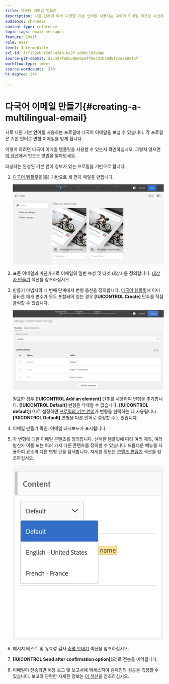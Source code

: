 ```yaml
---
title: 다국어 이메일 만들기
description: 다음 단계에 따라 다양한 기본 언어를 사용하는 다국어 이메일 타겟팅 수신자를 만듭니다.
audience: channels
content-type: reference
topic-tags: email-messages
feature: Email
role: User
level: Intermediate
exl-id: fcf192cb-f2d5-4340-bc2f-add0c195ad4e
source-git-commit: d234d7fab039b602eff06c03ba0d8f7ce2a0cf3f
workflow-type: tm+mt
source-wordcount: '278'
ht-degree: 24%

---
```


# 다국어 이메일 만들기{#creating-a-multilingual-email}

서로 다른 기본 언어를 사용하는 프로필에 다국어 이메일을 보낼 수 있습니다. 각 프로필은 기본 언어로 변형 이메일을 받게 됩니다.

이렇게 하려면 다국어 이메일 템플릿을 사용할 수 있는지 확인하십시오. 그렇지 않으면 [이 섹션](../../channels/using/multilingual-messages-template.md)에서 만드는 방법을 알아보세요.

대상자는 완성된 기본 언어 정보가 있는 프로필을 기반으로 합니다.

1. [다국어 템플릿](../../channels/using/multilingual-messages-template.md)을(를) 기반으로 새 전자 메일을 만듭니다.

   ![](assets/multi_create1.png)

1. 표준 이메일과 마찬가지로 이메일의 일반 속성 및 타겟 대상자를 정의합니다. [대상자 만들기](../../audiences/using/creating-audiences.md) 섹션을 참조하십시오.

1. 만들기 마법사의 네 번째 단계에서 변형 옵션을 정의합니다. [다국어 템플릿](../../channels/using/multilingual-messages-template.md)에 이미 올바른 매개 변수가 모두 포함되어 있는 경우 **[!UICONTROL Create]** 단추를 직접 클릭할 수 있습니다.

   ![](assets/multi_create4.png)

   필요한 경우 **[!UICONTROL Add an element]** 단추를 사용하여 변형을 추가합니다. **[!UICONTROL Default]** 변형은 삭제할 수 없습니다. **[!UICONTROL default]**(으)로 설정하면 [프로필의 기본 언어](../../audiences/using/creating-profiles.md)가 변형을 선택하는 데 사용됩니다. **[!UICONTROL Default]** 변형을 다른 언어로 설정할 수도 있습니다.

1. 이메일 만들기 확인: 이메일 대시보드가 표시됩니다.
1. 각 변형에 대한 이메일 콘텐츠를 정의합니다. 선택한 템플릿에 따라 여러 제목, 여러 발신자 이름 또는 여러 가지 다른 콘텐츠를 정의할 수 있습니다. 드롭다운 메뉴를 사용하여 요소의 다른 변형 간을 탐색합니다. 자세한 정보는 [콘텐츠 편집기](../../designing/using/designing-content-in-adobe-campaign.md) 섹션을 참조하십시오.

   ![](assets/multi_selectcontent.png)

1. 메시지 테스트 및 유효성 검사 [증명 보내기](../../sending/using/sending-proofs.md) 섹션을 참조하십시오.
1. **[!UICONTROL Send after confirmation option]**(으)로 전송을 예약합니다.
1. 이메일이 전송되면 해당 로그 및 보고서에 액세스하여 캠페인의 성공을 측정할 수 있습니다. 보고와 관련한 자세한 정보는 [이 섹션](../../reporting/using/about-dynamic-reports.md)을 참조하십시오.

